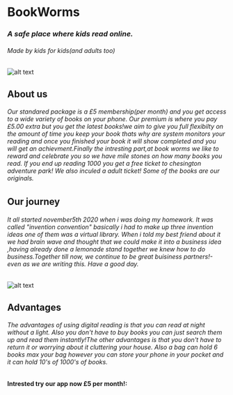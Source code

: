 # BookWorms
### *A safe place where kids read online.*
###### *Made by kids for kids*(and adults too)

![alt text](https://media4.picsearch.com/is?HsKcmSO0quiQiRfD5z8WjCU-RirLJuSk1zTEI2SDEjc&height=341)


## About us 
###### Our standared package is a £5 membership(per month) and you get access to a wide variety of books on your phone. Our premium is where you pay £5.00 extra but you get the latest books!we aim to give you  full flexibilty on the amount of time you keep your book thats why are system monitors your reading and once you finished your book it will show completed and you will get an achievment.Finally the intresting part,at book worms we like to reward and celebrate you so we have mile stones on how many books you read. If you end up reading 1000 you get a free ticket to chesington adventure park! We also inculed a adult ticket! Some of the books are our originals.   

## Our journey
###### It all started november5th 2020 when i  was doing my  homework. It was called "invention convention" basically i had to make up three invention ideas one of them was a virtual library. When i told my best friend about it we had brain wave and thought that we could make it into a business idea ,having already done a lemonade stand together we knew how to do business.Together till now, we continue to be great buisiness partners!-even as we are writing this. Have a good day. 

![alt text](https://www.booktrust.org.uk/globalassets/images/b-heart-images/hero-banner/anjan-sarkar-illustration-of-boy-reading-b-heart.png?w=435&h=435&mode=crop&quality=70anchor=middlecenter)

## Advantages 

###### The advantages of using digital reading is that you can read at night without a light. Also you don't have to buy books you can just search them up and read them instantly!The other advantages is that you don't have to return it or worrying about it cluttering your house. Also a bag can hold 6 books max your bag however you can store your phone in your pocket and it can hold 10's of 1000's of books.

#### Intrested try our app now £5 per month!:

